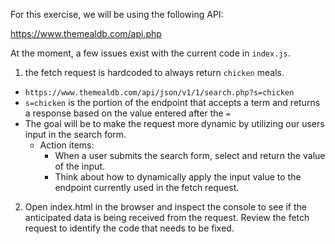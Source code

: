 For this exercise, we will be using the following API:

https://www.themealdb.com/api.php

At the moment, a few issues exist with the current code in `index.js`.

1. the fetch request is hardcoded to always return `chicken` meals. 
- `https://www.themealdb.com/api/json/v1/1/search.php?s=chicken`
- `s=chicken` is the portion of the endpoint that accepts a term and returns a response based on the value entered after the `=` 
- The goal will be to make the request more dynamic by utilizing our users input in the search form. 
    - Action items: 
        - When a user submits the search form, select and return the value of the input.
        - Think about how to dynamically apply the input value to the endpoint currently used in the fetch request.

2. Open index.html in the browser and inspect the console to see if the anticipated data is being received from the request. Review the fetch request to identify the code that needs to be fixed. 
